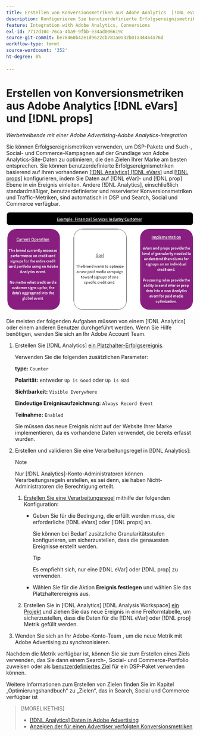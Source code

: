 ```yaml
---
title: Erstellen von Konversionsmetriken aus Adobe Analytics  [!DNL eVars]  Props
description: Konfigurieren Sie benutzerdefinierte Erfolgsereignismetriken mithilfe von  [!DNL eVar]- und  [!DNL prop].
feature: Integration with Adobe Analytics, Conversions
exl-id: 7717d10c-76ca-4ba9-9fbb-e34ad006619c
source-git-commit: be78460b42e1d9622cb781a0a32b01a34464a76d
workflow-type: tm+mt
source-wordcount: '352'
ht-degree: 0%

---
```


# Erstellen von Konversionsmetriken aus Adobe Analytics [!DNL eVars] und [!DNL props]

*Werbetreibende mit einer Adobe Advertising-Adobe Analytics-Integration*

Sie können Erfolgsereignismetriken verwenden, um DSP-Pakete und Such-, Social- und Commerce-Kampagnen auf der Grundlage von Adobe Analytics-Site-Daten zu optimieren, die den Zielen Ihrer Marke am besten entsprechen. Sie können benutzerdefinierte Erfolgsereignismetriken basierend auf Ihren vorhandenen [[!DNL Analytics] [!DNL eVars]](https://experienceleague.adobe.com/docs/analytics/components/dimensions/evar.html?lang=de) und [[!DNL props]](https://experienceleague.adobe.com/docs/analytics/components/dimensions/prop.html?lang=de) konfigurieren, indem Sie Daten auf [!DNL eVar]- und [!DNL prop] Ebene in ein Ereignis einleiten. Andere [!DNL Analytics], einschließlich standardmäßiger, benutzerdefinierter und reservierter Konversionsmetriken und Traffic-Metriken, sind automatisch in DSP und Search, Social und Commerce verfügbar.

![Nutzungsbeispiel](/help/integrations/assets/a4adc-conversion-evar-example.jpg "Nutzungsbeispiel")

Die meisten der folgenden Aufgaben müssen von einem [!DNL Analytics] oder einem anderen Benutzer durchgeführt werden. Wenn Sie Hilfe benötigen, wenden Sie sich an Ihr Adobe Account Team.

1. Erstellen Sie [!DNL Analytics] [ein Platzhalter-Erfolgsereignis](https://experienceleague.adobe.com/de/docs/analytics/admin/admin-tools/manage-report-suites/edit-report-suite/conversion-variables/success-event).

   Verwenden Sie die folgenden zusätzlichen Parameter:

   **type:** `Counter`

   **Polarität:** entweder `Up is Good` oder `Up is Bad`

   **Sichtbarkeit:** `Visible Everywhere`

   **Eindeutige Ereignisaufzeichnung:** `Always Record Event`

   **Teilnahme:** `Enabled`

   Sie müssen das neue Ereignis nicht auf der Website Ihrer Marke implementieren, da es vorhandene Daten verwendet, die bereits erfasst wurden.

1. Erstellen und validieren Sie eine Verarbeitungsregel in [!DNL Analytics]:

   >[!NOTE]
   >
   >Nur [!DNL Analytics]-Konto-Administratoren können Verarbeitungsregeln erstellen, es sei denn, sie haben Nicht-Administratoren die Berechtigung erteilt.

   1. [Erstellen Sie eine Verarbeitungsregel](https://experienceleague.adobe.com/docs/analytics/admin/admin-tools/manage-report-suites/edit-report-suite/report-suite-general/c-processing-rules/c-processing-rules-configuration/t-processing-rules.html?lang=de) mithilfe der folgenden Konfiguration:

      * Geben Sie für die Bedingung, die erfüllt werden muss, die erforderliche [!DNL eVars] oder [!DNL props] an.

        Sie können bei Bedarf zusätzliche Granularitätsstufen konfigurieren, um sicherzustellen, dass die genauesten Ereignisse erstellt werden.

        >[!TIP]
        >
        >Es empfiehlt sich, nur eine [!DNL eVar] oder [!DNL prop] zu verwenden.

      * Wählen Sie für die Aktion **Ereignis festlegen** und wählen Sie das Platzhalterereignis aus.

   1. Erstellen Sie in [!DNL Analytics] [!DNL Analysis Workspace] [ein Projekt](https://experienceleague.adobe.com/docs/analytics/analyze/analysis-workspace/home.html?lang=de) und ziehen Sie das neue Ereignis in eine Freiformtabelle, um sicherzustellen, dass die Daten für die [!DNL eVar] oder [!DNL prop] Metrik gefüllt werden.

1. Wenden Sie sich an Ihr Adobe-Konto-Team , um die neue Metrik mit Adobe Advertising zu synchronisieren.

Nachdem die Metrik verfügbar ist, können Sie sie zum Erstellen eines Ziels verwenden, das Sie dann einem Search-, Social- und Commerce-Portfolio zuweisen oder als [benutzerdefiniertes Ziel](/help/dsp/optimization/custom-goal.md) für ein DSP-Paket verwenden können.

Weitere Informationen zum Erstellen von Zielen finden Sie im Kapitel „Optimierungshandbuch“ zu „Zielen“, das in Search, Social und Commerce verfügbar ist

>[!MORELIKETHIS]
>
>* [[!DNL Analytics] Daten in Adobe Advertising](/help/integrations/analytics/analytics-data-in-advertising.md)
>* [Anzeigen der für einen Advertiser verfolgten Konversionsmetriken](/help/search-social-commerce/admin/conversion-metrics/conversion-metric-view-tracked.md)
